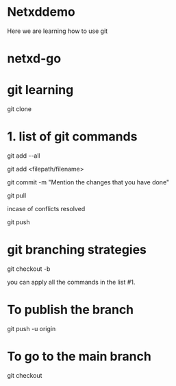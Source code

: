 # Netxddemo
Here we are learning how to use git
# netxd-go

# git learning
git clone <repository>

# 1. list of git commands

git add --all

git add <filepath/filename>

git commit -m "Mention the changes that you have done"

git pull

incase of conflicts resolved 
 
 git push

 # git branching strategies

 git checkout -b <branch name>

 you can apply all the commands
 in the list #1.

 # To publish the branch

 git push -u origin <branch name>

 # To go to the main branch

 git checkout <branchname>